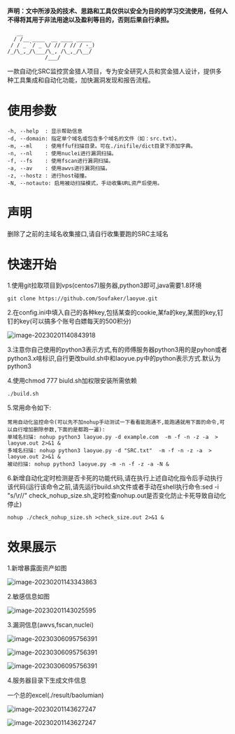 **声明：文中所涉及的技术、思路和工具仅供以安全为目的的学习交流使用，任何人不得将其用于非法用途以及盈利等目的，否则后果自行承担。**

```
   __                       
  / /__ ____  __ ____ _____ 
 / / _ `/ _ \/ // / // / -_)
/_/\_,_/\___/\_, /\_,_/\__/ 
            /___/          
```

一款自动化SRC监控赏金猎人项目，专为安全研究人员和赏金猎人设计，提供多种工具集成和自动化功能，加快漏洞发现和报告流程。

# 使用参数

```
-h, --help  : 显示帮助信息
-d, --domain: 指定单个域名或包含多个域名的文件（如：src.txt）。
-m, --ml    : 使用ffuf扫描目录。可在./inifile/dict目录下添加字典。
-n, --nl    : 使用nuclei进行漏洞扫描。
-f, --fs    : 使用fscan进行漏洞扫描。
-a, --av    : 使用awvs进行漏洞扫描。
-z, --hostz : 进行host碰撞。
-N, --notauto: 启用被动扫描模式，手动收集URL资产后使用。
```

# 声明
删除了之前的主域名收集接口,请自行收集要跑的SRC主域名

# 快速开始

1.使用git拉取项目到vps(centos7)服务器,python3即可,java需要1.8环境

`git clone https://github.com/Soufaker/laoyue.git`

2.在config.ini中填入自己的各种key,包括某查的cookie,某fa的key,某图的key,钉钉的key(可以搞多个账号白嫖每天的500积分)

![image-20230201140843918](img/1.png)

3.注意你自己使用的python3表示方式,有的师傅服务器python3用的是pyhon或者python3.x啥标识,自行更改build.sh中和laoyue.py中的python表示方式.默认为python3

4.使用chmod 777 biuld.sh加权限安装所需依赖

`./build.sh`

5.常用命令如下:

```
常用自动化监控命令(可以先不加nohup手动测试一下看看能跑通不,能跑通就用下面的命令,可以自行增加删除参数,下面的是都跑一遍):
单域名扫描: nohup python3 laoyue.py -d example.com  -m -f -n -z -a  > laoyue.out 2>&1 &
多域名扫描: nohup python3 laoyue.py -d "SRC.txt"  -m -f -n -z -a  > laoyue.out 2>&1 &
被动扫描: nohup python3 laoyue.py -m -n -f -z -a -N &
```

6.新增自动化定时检测是否卡死的功能代码,请在执行上述自动化指令后手动执行该代码(运行该命令之前,请先运行build.sh文件或者手动在shell执行命令:sed -i "s/\r//" check_nohup_size.sh,定时检查nohup.out是否变化防止卡死导致自动化停止)

```
nohup ./check_nohup_size.sh >check_size.out 2>&1 &
```

# **效果展示**

1.新增暴露面资产如图

![image-20230201143343863](img/2.png)

2.敏感信息如图

![image-20230201143025595](img/3.png)



3.漏洞信息(awvs,fscan,nuclei)



![image-20230306095756391](img/17.png)

![image-20230306095756391](img/18.png)

![image-20230306095756391](img/19.png)

4.服务器目录下生成文件信息

一个总的excel(./result/baolumian)

![image-20230201143627247](img/14.png)

![image-20230201143627247](img/15.png)
